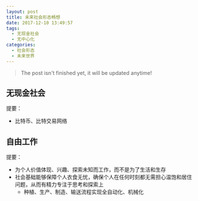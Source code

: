 ```yaml
---
layout: post
title: 未来社会形态畅想
date: 2017-12-10 13:49:57
tags:
  - 无现金社会
  - 无中心化
categories:
  - 社会形态
  - 未来世界
---
```


> The post isn't finished yet, it will be updated anytime!

## 无现金社会

提要：
- 比特币、比特交易网络

<!--more-->

## 自由工作

提要：
- 为个人价值体现、兴趣、探索未知而工作，而不是为了生活和生存
- 社会基础能够保障个人衣食无忧，确保个人在任何时刻都无需担心温饱和居住问题，从而有精力专注于思考和探索上
  - 种植、生产、制造、输送流程实现全自动化、机械化
